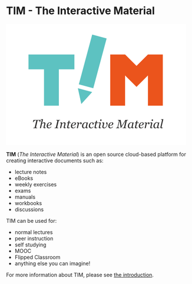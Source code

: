 # TIM - The Interactive Material

![TIM](docs/logot/tim-logo-with-text.svg)

**TIM** (*The Interactive Material*) is an open source cloud-based platform
for creating interactive documents such as:

* lecture notes
* eBooks
* weekly exercises
* exams
* manuals
* workbooks
* discussions

TIM can be used for:

* normal lectures
* peer instruction
* self studying
* MOOC
* Flipped Classroom
* anything else you can imagine!

For more information about TIM, please
see [the introduction](https://tim.jyu.fi/view/tim/in-English/intro).
